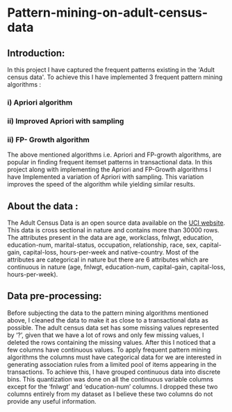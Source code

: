 # Pattern-mining-on-adult-census-data

## Introduction:
In this project I have captured the frequent patterns existing in the 'Adult census data'. To achieve this I have implemented 3 frequent pattern mining algorithms :

### i) Apriori algorithm
### ii) Improved Apriori with sampling
### ii) FP- Growth algorithm

The above mentioned algorithms i.e. Apriori and FP-growth algorithms, are popular in finding frequent itemset patterns in transactional data. In this project along with implementing the Apriori and FP-Growth algorithms I have Implemented a variation of Apriori with sampling. This variation improves the speed of the algorithm while yielding similar results.

## About the data :
The Adult Census Data is an open source data available on the [UCI website](https://archive.ics.uci.edu/ml/datasets/Adult). This data is cross sectional in nature and contains more than 30000 rows. The attributes present in the data are age, workclass, fnlwgt, education, education-num, marital-status, occupation, relationship, race, sex, capital-gain, capital-loss, hours-per-week and native-country. Most of the attributes are categorical in nature but there are 6 attributes which are continuous in nature (age, fnlwgt, education-num, capital-gain, capital-loss, hours-per-week).

## Data pre-processing:
Before subjecting the data to the pattern mining algorithms mentioned above, I cleaned the data to make it as close to a transactional data as possible. The adult census data set has some missing values represented by ‘?’, given that we have a lot of rows and only few missing values, I deleted the rows containing the missing values. After this I noticed that a few columns have continuous values. To apply frequent pattern mining algorithms the columns must have categorical data for we are interested in generating association rules from a limited pool of items appearing in the transactions. To achieve this, I have grouped continuous data into discrete bins. This quantization was done on all the continuous variable columns except for the ‘fnlwgt’ and ‘education-num’ columns. I dropped these two columns entirely from my dataset as I believe these two columns do not provide any useful information.
